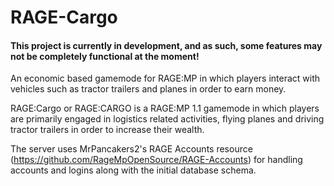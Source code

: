 # RAGE-Cargo
#### This project is currently in development, and as such, some features may not be completely functional at the moment!
An economic based gamemode for RAGE:MP in which players interact with vehicles such as tractor trailers and planes in order to earn money.

RAGE:Cargo or RAGE:CARGO is a RAGE:MP 1.1 gamemode in which players are primarily engaged in logistics related activities, flying planes and driving tractor trailers in order to increase their wealth.

The server uses MrPancakers2's RAGE Accounts resource (https://github.com/RageMpOpenSource/RAGE-Accounts) for handling accounts and logins along with the initial database schema. 
